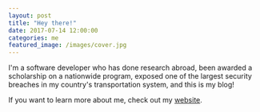 ```yaml
---
layout: post
title: "Hey there!"
date: 2017-07-14 12:00:00
categories: me
featured_image: /images/cover.jpg
---
```


I'm a software developer who has done research abroad, been awarded a scholarship on a nationwide program, exposed one of the largest security breaches in my country's transportation system, and this is my blog!

If you want to learn more about me, check out my [website](http://victor-ds.github.io/).